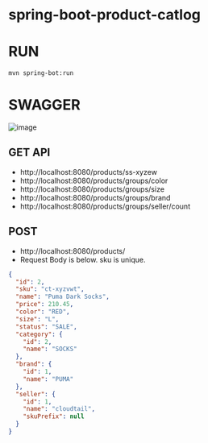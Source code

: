 # spring-boot-product-catlog

# RUN
`mvn spring-bot:run`

# SWAGGER
![image](https://user-images.githubusercontent.com/17001948/100111625-46a22100-2e94-11eb-8f7f-de63f13e0bd7.png)

## GET API
* http://localhost:8080/products/ss-xyzew
* http://localhost:8080/products/groups/color
* http://localhost:8080/products/groups/size
* http://localhost:8080/products/groups/brand
* http://localhost:8080/products/groups/seller/count

## POST

* http://localhost:8080/products/
* Request Body is below. sku is unique.

```json
{
  "id": 2,
  "sku": "ct-xyzvwt",
  "name": "Puma Dark Socks",
  "price": 210.45,
  "color": "RED",
  "size": "L",
  "status": "SALE",
  "category": {
    "id": 2,
    "name": "SOCKS"
  },
  "brand": {
    "id": 1,
    "name": "PUMA"
  },
  "seller": {
    "id": 1,
    "name": "cloudtail",
    "skuPrefix": null
  }
}
```
